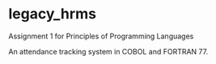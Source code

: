 # legacy_hrms

Assignment 1 for Principles of Programming Languages

An attendance tracking system in COBOL and FORTRAN 77.

